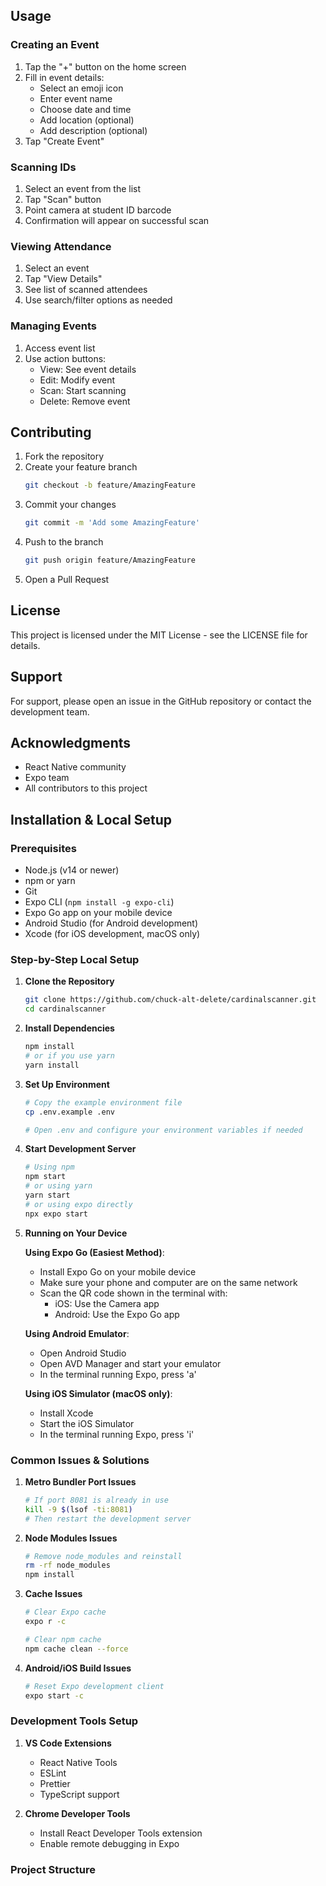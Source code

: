## Usage

### Creating an Event
1. Tap the "+" button on the home screen
2. Fill in event details:
   - Select an emoji icon
   - Enter event name
   - Choose date and time
   - Add location (optional)
   - Add description (optional)
3. Tap "Create Event"

### Scanning IDs
1. Select an event from the list
2. Tap "Scan" button
3. Point camera at student ID barcode
4. Confirmation will appear on successful scan

### Viewing Attendance
1. Select an event
2. Tap "View Details"
3. See list of scanned attendees
4. Use search/filter options as needed

### Managing Events
1. Access event list
2. Use action buttons:
   - View: See event details
   - Edit: Modify event
   - Scan: Start scanning
   - Delete: Remove event

## Contributing

1. Fork the repository
2. Create your feature branch
   ```bash
   git checkout -b feature/AmazingFeature
   ```
3. Commit your changes
   ```bash
   git commit -m 'Add some AmazingFeature'
   ```
4. Push to the branch
   ```bash
   git push origin feature/AmazingFeature
   ```
5. Open a Pull Request

## License

This project is licensed under the MIT License - see the LICENSE file for details.

## Support

For support, please open an issue in the GitHub repository or contact the development team.

## Acknowledgments

- React Native community
- Expo team
- All contributors to this project

## Installation & Local Setup

### Prerequisites
- Node.js (v14 or newer)
- npm or yarn
- Git
- Expo CLI (`npm install -g expo-cli`)
- Expo Go app on your mobile device
- Android Studio (for Android development)
- Xcode (for iOS development, macOS only)

### Step-by-Step Local Setup

1. **Clone the Repository**
   ```bash
   git clone https://github.com/chuck-alt-delete/cardinalscanner.git
   cd cardinalscanner
   ```

2. **Install Dependencies**
   ```bash
   npm install
   # or if you use yarn
   yarn install
   ```

3. **Set Up Environment**
   ```bash
   # Copy the example environment file
   cp .env.example .env

   # Open .env and configure your environment variables if needed
   ```

4. **Start Development Server**
   ```bash
   # Using npm
   npm start
   # or using yarn
   yarn start
   # or using expo directly
   npx expo start
   ```

5. **Running on Your Device**

   **Using Expo Go (Easiest Method)**:
   - Install Expo Go on your mobile device
   - Make sure your phone and computer are on the same network
   - Scan the QR code shown in the terminal with:
     - iOS: Use the Camera app
     - Android: Use the Expo Go app

   **Using Android Emulator**:
   - Open Android Studio
   - Open AVD Manager and start your emulator
   - In the terminal running Expo, press 'a'

   **Using iOS Simulator (macOS only)**:
   - Install Xcode
   - Start the iOS Simulator
   - In the terminal running Expo, press 'i'

### Common Issues & Solutions

1. **Metro Bundler Port Issues**
   ```bash
   # If port 8081 is already in use
   kill -9 $(lsof -ti:8081)
   # Then restart the development server
   ```

2. **Node Modules Issues**
   ```bash
   # Remove node_modules and reinstall
   rm -rf node_modules
   npm install
   ```

3. **Cache Issues**
   ```bash
   # Clear Expo cache
   expo r -c
   
   # Clear npm cache
   npm cache clean --force
   ```

4. **Android/iOS Build Issues**
   ```bash
   # Reset Expo development client
   expo start -c
   ```

### Development Tools Setup

1. **VS Code Extensions**
   - React Native Tools
   - ESLint
   - Prettier
   - TypeScript support

2. **Chrome Developer Tools**
   - Install React Developer Tools extension
   - Enable remote debugging in Expo

### Project Structure